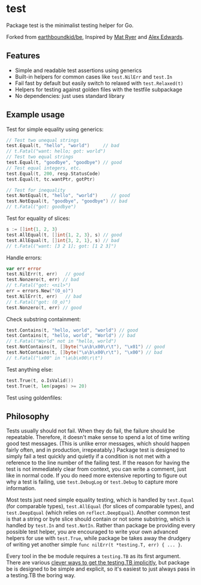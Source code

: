 # test  
Package test is the minimalist testing helper for Go.

Forked from [earthboundkid/be](https://github.com/earthboundkid/be), Inspired by [Mat Ryer](https://github.com/matryer/is) and [Alex Edwards](https://www.alexedwards.net/blog/easy-test-assertions-with-go-generics).

## Features

- Simple and readable test assertions using generics
- Built-in helpers for common cases like `test.NilErr` and `test.In`
- Fail fast by default but easily switch to relaxed with `test.Relaxed(t)`
- Helpers for testing against golden files with the testfile subpackage
- No dependencies: just uses standard library

## Example usage

Test for simple equality using generics:

```go
// Test two unequal strings
test.Equal(t, "hello", "world")     // bad
// t.Fatal("want: hello; got: world")
// Test two equal strings
test.Equal(t, "goodbye", "goodbye") // good
// Test equal integers, etc.
test.Equal(t, 200, resp.StatusCode)
test.Equal(t, tc.wantPtr, gotPtr)

// Test for inequality
test.NotEqual(t, "hello", "world")     // good
test.NotEqual(t, "goodbye", "goodbye") // bad
// t.Fatal("got: goodbye")
```

Test for equality of slices:

```go
s := []int{1, 2, 3}
test.AllEqual(t, []int{1, 2, 3}, s) // good
test.AllEqual(t, []int{3, 2, 1}, s) // bad
// t.Fatal("want: [3 2 1]; got: [1 2 3]")
```

Handle errors:

```go
var err error
test.NilErr(t, err)   // good
test.Nonzero(t, err) // bad
// t.Fatal("got: <nil>")
err = errors.New("(O_o)")
test.NilErr(t, err)   // bad
// t.Fatal("got: (O_o)")
test.Nonzero(t, err) // good
```

Check substring containment:

```go
test.Contains(t, "hello, world", "world") // good
test.Contains(t, "hello, world", "World") // bad
// t.Fatal("World" not in "hello, world")
test.NotContains(t, []byte("\a\b\x00\r\t"), "\x01") // good
test.NotContains(t, []byte("\a\b\x00\r\t"), "\x00") // bad
// t.Fatal("\x00" in "\a\b\x00\r\t")
```

Test anything else:

```go
test.True(t, o.IsValid())
test.True(t, len(pages) >= 20)
```

Test using goldenfiles:

## Philosophy
Tests usually should not fail. When they do fail, the failure should be repeatable. Therefore, it doesn't make sense to spend a lot of time writing good test messages. (This is unlike error messages, which should happen fairly often, and in production, irrepeatably.) Package test is designed to simply fail a test quickly and quietly if a condition is not met with a reference to the line number of the failing test. If the reason for having the test is not immediately clear from context, you can write a comment, just like in normal code. If you do need more extensive reporting to figure out why a test is failing, use `test.DebugLog` or `test.Debug` to capture more information.

Most tests just need simple equality testing, which is handled by `test.Equal` (for comparable types), `test.AllEqual` (for slices of comparable types), and `test.DeepEqual` (which relies on `reflect.DeepEqual`). Another common test is that a string or byte slice should contain or not some substring, which is handled by `test.In` and `test.NotIn`. Rather than package be providing every possible test helper, you are encouraged to write your own advanced helpers for use with `test.True`, while package be takes away the drudgery of writing yet another simple `func nilErr(t *testing.T, err) { ... }`.

Every tool in the be module requires a `testing.TB` as its first argument. There are various [clever ways to get the testing.TB implicitly](https://dave.cheney.net/2019/12/08/dynamically-scoped-variables-in-go), but package be is designed to be simple and explicit, so it's easiest to just always pass in a testing.TB the boring way.
